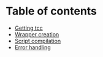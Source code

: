 # Table of contents

* [Getting tcc](content/GETTING-TCC.md)
* [Wrapper creation](content/WRAPPER-CREATION.md)
* [Script compilation](content/SCRIPT-COMPILATION.md)
* [Error handling](content/ERROR-HANDLING.md)
